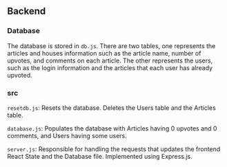 ## Backend 

### Database
The database is stored in `db.js`.  There are two tables, one represents the articles and houses information such as the article name, number of upvotes, and comments on each article.  The other represents the users, such as the login information and the articles that each user has already upvoted.

### src
`resetdb.js`: Resets the database.  Deletes the Users table and the Articles table.

`database.js`: Populates the database with Articles having 0 upvotes and 0 comments, and Users having some users.

`server.js`: Responsible for handling the requests that updates the frontend React State and the Database file.  Implemented using Express.js.